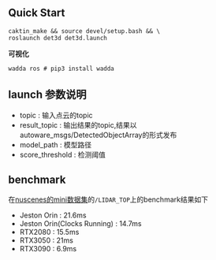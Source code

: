 
## Quick Start

```shell
caktin_make && source devel/setup.bash && \
roslaunch det3d det3d.launch
```
**可视化**
```shell
wadda ros # pip3 install wadda
```

## launch 参数说明

- topic : 输入点云的topic
- result_topic : 输出结果的topic,结果以autoware_msgs/DetectedObjectArray的形式发布
- model_path : 模型路径
- score_threshold : 检测阈值


## benchmark
在[nuscenes的mini数据集](https://drive.google.com/file/d/1ZmojrOFJqZ5P52im_brHNSoIOT_A4yOi/view?usp=share_link)的`/LIDAR_TOP`上的benchmark结果如下

- Jeston Orin : 21.6ms
- Jeston Orin(Clocks Running) : 14.7ms
- RTX2080 : 15.5ms
- RTX3050 : 21ms
- RTX3090 : 6.9ms
